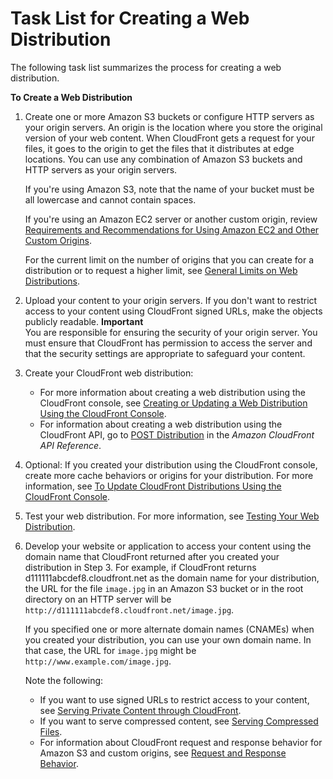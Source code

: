 # Task List for Creating a Web Distribution<a name="distribution-web-creating"></a>

The following task list summarizes the process for creating a web distribution\.<a name="create-download-distribution-task-list"></a>

**To Create a Web Distribution**

1. Create one or more Amazon S3 buckets or configure HTTP servers as your origin servers\. An origin is the location where you store the original version of your web content\. When CloudFront gets a request for your files, it goes to the origin to get the files that it distributes at edge locations\. You can use any combination of Amazon S3 buckets and HTTP servers as your origin servers\.

   If you're using Amazon S3, note that the name of your bucket must be all lowercase and cannot contain spaces\.

   If you're using an Amazon EC2 server or another custom origin, review [Requirements and Recommendations for Using Amazon EC2 and Other Custom Origins](CustomOriginBestPractices.md)\.

   For the current limit on the number of origins that you can create for a distribution or to request a higher limit, see [General Limits on Web Distributions](cloudfront-limits.md#limits-web-distributions)\.

1. Upload your content to your origin servers\. If you don't want to restrict access to your content using CloudFront signed URLs, make the objects publicly readable\. 
**Important**  
You are responsible for ensuring the security of your origin server\. You must ensure that CloudFront has permission to access the server and that the security settings are appropriate to safeguard your content\.

1. Create your CloudFront web distribution:
   + For more information about creating a web distribution using the CloudFront console, see [Creating or Updating a Web Distribution Using the CloudFront Console](distribution-web-creating-console.md)\.
   + For information about creating a web distribution using the CloudFront API, go to [POST Distribution](http://docs.aws.amazon.com/cloudfront/latest/APIReference/CreateDistribution.html) in the *Amazon CloudFront API Reference*\.

1. Optional: If you created your distribution using the CloudFront console, create more cache behaviors or origins for your distribution\. For more information, see [To Update CloudFront Distributions Using the CloudFront Console](HowToUpdateDistribution.md#HowToUpdateDistributionProcedure)\.

1. Test your web distribution\. For more information, see [Testing Your Web Distribution](distribution-web-testing.md)\.

1. Develop your website or application to access your content using the domain name that CloudFront returned after you created your distribution in Step 3\. For example, if CloudFront returns d111111abcdef8\.cloudfront\.net as the domain name for your distribution, the URL for the file `image.jpg` in an Amazon S3 bucket or in the root directory on an HTTP server will be `http://d111111abcdef8.cloudfront.net/image.jpg`\. 

   If you specified one or more alternate domain names \(CNAMEs\) when you created your distribution, you can use your own domain name\. In that case, the URL for `image.jpg` might be `http://www.example.com/image.jpg`\.

   Note the following:
   + If you want to use signed URLs to restrict access to your content, see [Serving Private Content through CloudFront](PrivateContent.md)\. 
   + If you want to serve compressed content, see [Serving Compressed Files](ServingCompressedFiles.md)\.
   + For information about CloudFront request and response behavior for Amazon S3 and custom origins, see [Request and Response Behavior](RequestAndResponseBehavior.md)\.